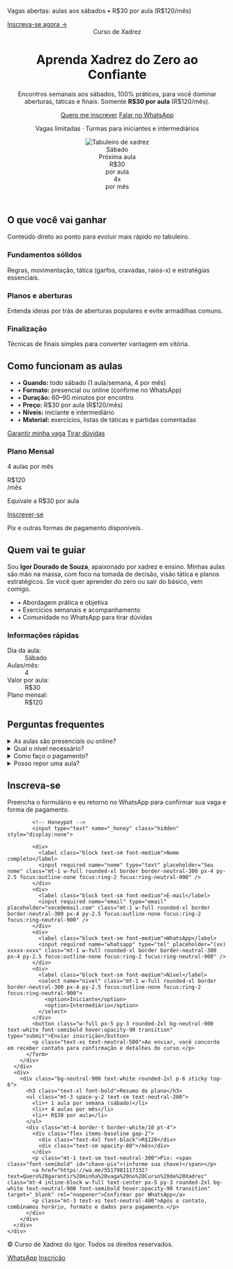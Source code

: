 <!DOCTYPE html>
<html lang="pt-BR">
<head>
  <meta charset="utf-8" />
  <meta name="viewport" content="width=device-width, initial-scale=1" />
  <title>Curso de Xadrez – Aulas aos Sábados (R$30)</title>
  <meta name="description" content="Curso de xadrez prático e divertido. Aulas aos sábados, R$30 por aula (R$120/mês). Vagas limitadas. Inscreva-se pelo WhatsApp ou formulário!" />
  <link rel="icon" href="data:image/svg+xml,%3Csvg xmlns='http://www.w3.org/2000/svg' viewBox='0 0 128 128'%3E%3Ctext y='1em' font-size='96'%3E%E2%99%9A%3C/text%3E%3C/svg%3E" />
  <meta property="og:title" content="Curso de Xadrez – Aulas aos Sábados (R$30)" />
  <meta property="og:description" content="Aulas semanais de xadrez por apenas R$30. Turmas para iniciantes e intermediários. Inscreva-se já!" />
  <meta property="og:type" content="website" />
  <meta property="og:image" content="https://dummyimage.com/1200x630/000/fff&text=Curso+de+Xadrez" />
  <meta name="theme-color" content="#000000" />
  
  <!-- Tailwind CSS via CDN -->
  <script src="https://cdn.tailwindcss.com"></script>
  <script>
    tailwind.config = {
      theme: {
        extend: {
          fontFamily: { sans: ["Inter", "ui-sans-serif", "system-ui", "-apple-system", "Segoe UI", "Roboto", "Arial", "Noto Sans", "sans-serif"] }
        }
      }
    }
  </script>
  <!-- Inter font -->
  <link rel="preconnect" href="https://fonts.googleapis.com">
  <link rel="preconnect" href="https://fonts.gstatic.com" crossorigin>
  <link href="https://fonts.googleapis.com/css2?family=Inter:wght@300;400;500;600;700;800;900&display=swap" rel="stylesheet">
  
  <!-- JSON-LD Schema.org -->
  <script type="application/ld+json">
  {
    "@context": "https://schema.org",
    "@type": "Course",
    "name": "Curso de Xadrez – Aulas aos Sábados",
    "description": "Curso prático de xadrez com encontros semanais aos sábados.",
    "provider": {
      "@type": "Organization",
      "name": "Curso de Xadrez do Igor",
      "sameAs": "https://igordouradodesouza.github.io/curso-xadrez"
    },
    "offers": {
      "@type": "Offer",
      "price": "30",
      "priceCurrency": "BRL",
      "availability": "https://schema.org/InStock"
    }
  }
  </script>
  
  <style>
    html { scroll-behavior: smooth; }
    .container { max-width: 1100px; }
  </style>
</head>
<body class="bg-neutral-50 text-neutral-900 antialiased">
  <!-- Announcement Bar -->
  <div class="w-full bg-black text-white text-sm">
    <div class="container mx-auto px-4 py-2 flex flex-col md:flex-row items-center justify-between gap-2">
      <p class="font-medium">Vagas abertas: aulas aos sábados • R$30 por aula (R$120/mês)</p>
      <a href="#inscricao" class="inline-flex items-center gap-2 px-3 py-1.5 rounded-xl bg-white/10 hover:bg-white/20 transition">
        <span>Inscreva-se agora</span>
        <span aria-hidden>→</span>
      </a>
    </div>
  </div>

  <!-- Hero -->
  <header class="relative overflow-hidden">
    <div class="absolute inset-0 bg-[radial-gradient(circle_at_20%_20%,rgba(0,0,0,0.08),transparent_40%),radial-gradient(circle_at_80%_0%,rgba(0,0,0,0.06),transparent_40%),linear-gradient(to_bottom,white,white)]"></div>
    <div class="container mx-auto px-4 py-16 relative">
      <div class="grid md:grid-cols-2 gap-10 items-center">
        <div>
          <span class="inline-block px-3 py-1 rounded-full bg-neutral-900 text-white text-xs uppercase tracking-wider">Curso de Xadrez</span>
          <h1 class="mt-4 text-4xl md:text-5xl font-black leading-tight">
            Aprenda Xadrez do Zero ao <span class="bg-gradient-to-r from-neutral-900 to-neutral-500 bg-clip-text text-transparent">Confiante</span>
          </h1>
          <p class="mt-4 text-neutral-600 text-lg">Encontros semanais aos sábados, 100% práticos, para você dominar aberturas, táticas e finais. Somente <strong>R$30 por aula</strong> (R$120/mês).</p>
          <div class="mt-6 flex flex-wrap items-center gap-3">
            <a href="#inscricao" class="px-5 py-3 rounded-2xl bg-neutral-900 text-white font-semibold hover:opacity-90 transition">Quero me inscrever</a>
            <a href="https://wa.me/5517981117332?text=Ol%C3%A1%2C%20tenho%20interesse%20no%20Curso%20de%20Xadrez" class="px-5 py-3 rounded-2xl border border-neutral-300 font-semibold hover:bg-white transition" target="_blank" rel="noopener">Falar no WhatsApp</a>
          </div>
          <p class="mt-3 text-sm text-neutral-500">Vagas limitadas · Turmas para iniciantes e intermediários</p>
        </div>
        <div class="md:justify-self-end">
          <div class="relative">
            <div class="absolute -inset-4 rounded-3xl bg-gradient-to-tr from-neutral-200 to-white blur-xl"></div>
            <div class="relative bg-white rounded-3xl shadow-2xl border border-neutral-200 p-5">
              <img src="https://images.unsplash.com/photo-1543900694-133f37abaaa5?q=80&w=1200&auto=format&fit=crop" alt="Tabuleiro de xadrez" class="rounded-2xl w-full aspect-video object-cover" />
              <div class="mt-4 grid grid-cols-3 divide-x divide-neutral-200 text-center">
                <div class="p-3">
                  <div class="text-2xl font-extrabold" id="proxima-aula">Sábado</div>
                  <div class="text-xs text-neutral-500">Próxima aula</div>
                </div>
                <div class="p-3">
                  <div class="text-2xl font-extrabold">R$30</div>
                  <div class="text-xs text-neutral-500">por aula</div>
                </div>
                <div class="p-3">
                  <div class="text-2xl font-extrabold">4x</div>
                  <div class="text-xs text-neutral-500">por mês</div>
                </div>
              </div>
            </div>
          </div>
        </div>
      </div>
    </div>
  </header>

  <!-- Benefícios -->
  <section class="container mx-auto px-4 py-14">
    <h2 class="text-2xl md:text-3xl font-extrabold">O que você vai ganhar</h2>
    <p class="mt-2 text-neutral-600">Conteúdo direto ao ponto para evoluir mais rápido no tabuleiro.</p>
    <div class="mt-8 grid md:grid-cols-3 gap-6">
      <div class="bg-white border border-neutral-200 rounded-2xl p-6 shadow-sm">
        <h3 class="font-bold">Fundamentos sólidos</h3>
        <p class="mt-2 text-neutral-600 text-sm">Regras, movimentação, tática (garfos, cravadas, raios-x) e estratégias essenciais.</p>
      </div>
      <div class="bg-white border border-neutral-200 rounded-2xl p-6 shadow-sm">
        <h3 class="font-bold">Planos e aberturas</h3>
        <p class="mt-2 text-neutral-600 text-sm">Entenda ideias por trás de aberturas populares e evite armadilhas comuns.</p>
      </div>
      <div class="bg-white border border-neutral-200 rounded-2xl p-6 shadow-sm">
        <h3 class="font-bold">Finalização</h3>
        <p class="mt-2 text-neutral-600 text-sm">Técnicas de finais simples para converter vantagem em vitória.</p>
      </div>
    </div>
  </section>

  <!-- Como funciona -->
  <section class="bg-white border-y border-neutral-200">
    <div class="container mx-auto px-4 py-14">
      <div class="grid md:grid-cols-2 gap-10 items-center">
        <div>
          <h2 class="text-2xl md:text-3xl font-extrabold">Como funcionam as aulas</h2>
          <ul class="mt-4 space-y-3 text-neutral-700">
            <li>• <strong>Quando:</strong> todo sábado (1 aula/semana, 4 por mês)</li>
            <li>• <strong>Formato:</strong> presencial ou online (confirme no WhatsApp)</li>
            <li>• <strong>Duração:</strong> 60–90 minutos por encontro</li>
            <li>• <strong>Preço:</strong> R$30 por aula (<span class="font-semibold">R$120/mês</span>)</li>
            <li>• <strong>Níveis:</strong> iniciante e intermediário</li>
            <li>• <strong>Material:</strong> exercícios, listas de táticas e partidas comentadas</li>
          </ul>
          <div class="mt-6 flex gap-3">
            <a href="#inscricao" class="px-5 py-3 rounded-2xl bg-neutral-900 text-white font-semibold hover:opacity-90 transition">Garantir minha vaga</a>
            <a href="https://wa.me/5517981117332?text=Tenho%20d%C3%BAvidas%20sobre%20hor%C3%A1rio%20e%20formato" class="px-5 py-3 rounded-2xl border border-neutral-300 font-semibold hover:bg-neutral-50 transition" target="_blank" rel="noopener">Tirar dúvidas</a>
          </div>
        </div>
        <div class="md:justify-self-end">
          <div class="bg-neutral-900 text-white rounded-3xl p-6 shadow-2xl">
            <h3 class="text-xl font-bold">Plano Mensal</h3>
            <p class="mt-2 text-neutral-200">4 aulas por mês</p>
            <div class="mt-4 flex items-baseline gap-2">
              <div class="text-4xl font-black">R$120</div>
              <div class="text-sm opacity-80">/mês</div>
            </div>
            <p class="mt-2 text-sm text-neutral-300">Equivale a R$30 por aula</p>
            <a href="#inscricao" class="mt-6 inline-block w-full text-center px-5 py-3 rounded-2xl bg-white text-neutral-900 font-semibold hover:opacity-90 transition">Inscrever-se</a>
            <p class="mt-4 text-xs text-neutral-300">Pix e outras formas de pagamento disponíveis.</p>
          </div>
        </div>
      </div>
    </div>
  </section>

  <!-- Sobre o instrutor -->
  <section class="container mx-auto px-4 py-14">
    <div class="grid md:grid-cols-3 gap-8 items-start">
      <div class="md:col-span-2">
        <h2 class="text-2xl md:text-3xl font-extrabold">Quem vai te guiar</h2>
        <p class="mt-3 text-neutral-700">Sou <strong>Igor Dourado de Souza</strong>, apaixonado por xadrez e ensino. Minhas aulas são mão na massa, com foco na tomada de decisão, visão tática e planos estratégicos. Se você quer aprender do zero ou sair do básico, vem comigo.</p>
        <ul class="mt-4 space-y-2 text-neutral-700 text-sm">
          <li>• Abordagem prática e objetiva</li>
          <li>• Exercícios semanais e acompanhamento</li>
          <li>• Comunidade no WhatsApp para tirar dúvidas</li>
        </ul>
      </div>
      <div class="bg-white border border-neutral-200 rounded-2xl p-6 shadow-sm">
        <h3 class="font-bold">Informações rápidas</h3>
        <dl class="mt-3 text-sm text-neutral-700 space-y-2">
          <div class="flex justify-between"><dt>Dia da aula:</dt><dd>Sábado</dd></div>
          <div class="flex justify-between"><dt>Aulas/mês:</dt><dd>4</dd></div>
          <div class="flex justify-between"><dt>Valor por aula:</dt><dd>R$30</dd></div>
          <div class="flex justify-between"><dt>Plano mensal:</dt><dd>R$120</dd></div>
        </dl>
      </div>
    </div>
  </section>

  <!-- FAQ -->
  <section class="bg-white border-y border-neutral-200">
    <div class="container mx-auto px-4 py-14">
      <h2 class="text-2xl md:text-3xl font-extrabold">Perguntas frequentes</h2>
      <div class="mt-6 grid md:grid-cols-2 gap-6">
        <details class="bg-white border border-neutral-200 rounded-2xl p-5">
          <summary class="font-semibold cursor-pointer">As aulas são presenciais ou online?</summary>
          <p class="mt-3 text-neutral-700 text-sm">Podem ser presenciais em Mendonça–SP ou online via chamada. Confirme sua preferência no WhatsApp.</p>
        </details>
        <details class="bg-white border border-neutral-200 rounded-2xl p-5">
          <summary class="font-semibold cursor-pointer">Qual o nível necessário?</summary>
          <p class="mt-3 text-neutral-700 text-sm">Atendo iniciantes (do zero) e intermediários. Ajusto o conteúdo para seu nível.</p>
        </details>
        <details class="bg-white border border-neutral-200 rounded-2xl p-5">
          <summary class="font-semibold cursor-pointer">Como faço o pagamento?</summary>
          <p class="mt-3 text-neutral-700 text-sm">Aceito Pix e outras formas combinadas. Após a inscrição, envio os dados e confirmo sua vaga.</p>
        </details>
        <details class="bg-white border border-neutral-200 rounded-2xl p-5">
          <summary class="font-semibold cursor-pointer">Posso repor uma aula?</summary>
          <p class="mt-3 text-neutral-700 text-sm">Em caso de aviso prévio, tentamos remarcar ou disponibilizar material de apoio.</p>
        </details>
      </div>
    </div>
  </section>

  <!-- Inscrição -->
  <section id="inscricao" class="container mx-auto px-4 py-14">
    <div class="grid md:grid-cols-2 gap-10">
      <div>
        <h2 class="text-2xl md:text-3xl font-extrabold">Inscreva-se</h2>
        <p class="mt-2 text-neutral-600">Preencha o formulário e eu retorno no WhatsApp para confirmar sua vaga e forma de pagamento.</p>
        <div class="mt-6 bg-white border border-neutral-200 rounded-2xl p-6 shadow-sm">
          <form action="https://formsubmit.co/igordouradodesouza109@gmail.com" method="POST" class="space-y-4" id="form-inscricao">
            <!-- FormSubmit options -->
            <input type="hidden" name="_captcha" value="false">
            <input type="hidden" name="_subject" value="Nova inscrição – Curso de Xadrez">
            <input type="hidden" name="_autoresponse" value="Recebi sua inscrição no Curso de Xadrez! Em breve entrarei em contato no WhatsApp para confirmar sua vaga.">
            
            <!-- Honeypot -->
            <input type="text" name="_honey" class="hidden" style="display:none">

            <div>
              <label class="block text-sm font-medium">Nome completo</label>
              <input required name="nome" type="text" placeholder="Seu nome" class="mt-1 w-full rounded-xl border border-neutral-300 px-4 py-2.5 focus:outline-none focus:ring-2 focus:ring-neutral-900" />
            </div>
            <div>
              <label class="block text-sm font-medium">E-mail</label>
              <input required name="email" type="email" placeholder="voce@email.com" class="mt-1 w-full rounded-xl border border-neutral-300 px-4 py-2.5 focus:outline-none focus:ring-2 focus:ring-neutral-900" />
            </div>
            <div>
              <label class="block text-sm font-medium">WhatsApp</label>
              <input required name="whatsapp" type="tel" placeholder="(xx) xxxxx-xxxx" class="mt-1 w-full rounded-xl border border-neutral-300 px-4 py-2.5 focus:outline-none focus:ring-2 focus:ring-neutral-900" />
            </div>
            <div>
              <label class="block text-sm font-medium">Nível</label>
              <select name="nivel" class="mt-1 w-full rounded-xl border border-neutral-300 px-4 py-2.5 focus:outline-none focus:ring-2 focus:ring-neutral-900">
                <option>Iniciante</option>
                <option>Intermediário</option>
              </select>
            </div>
            <button class="w-full px-5 py-3 rounded-2xl bg-neutral-900 text-white font-semibold hover:opacity-90 transition" type="submit">Enviar inscrição</button>
            <p class="text-xs text-neutral-500">Ao enviar, você concorda em receber contato para confirmação e detalhes do curso.</p>
          </form>
        </div>
      </div>
      <div>
        <div class="bg-neutral-900 text-white rounded-2xl p-6 sticky top-6">
          <h3 class="text-xl font-bold">Resumo do plano</h3>
          <ul class="mt-3 space-y-2 text-sm text-neutral-200">
            <li>• 1 aula por semana (sábado)</li>
            <li>• 4 aulas por mês</li>
            <li>• R$30 por aula</li>
          </ul>
          <div class="mt-4 border-t border-white/10 pt-4">
            <div class="flex items-baseline gap-2">
              <div class="text-4xl font-black">R$120</div>
              <div class="text-sm opacity-80">/mês</div>
            </div>
            <p class="mt-1 text-sm text-neutral-300">Pix: <span class="font-semibold" id="chave-pix">(informe sua chave)</span></p>
            <a href="https://wa.me/5517981117332?text=Quero%20garantir%20minha%20vaga%20no%20Curso%20de%20Xadrez" class="mt-4 inline-block w-full text-center px-5 py-3 rounded-2xl bg-white text-neutral-900 font-semibold hover:opacity-90 transition" target="_blank" rel="noopener">Confirmar por WhatsApp</a>
            <p class="mt-3 text-xs text-neutral-400">Após o contato, combinamos horário, formato e dados para pagamento.</p>
          </div>
        </div>
      </div>
    </div>
  </section>

  <!-- Rodapé -->
  <footer class="border-t border-neutral-200">
    <div class="container mx-auto px-4 py-10 text-sm text-neutral-600">
      <div class="flex flex-col md:flex-row items-center justify-between gap-4">
        <p>© <span id="ano"></span> Curso de Xadrez do Igor. Todos os direitos reservados.</p>
        <div class="flex items-center gap-4">
          <a href="https://wa.me/5517981117332" target="_blank" rel="noopener" class="hover:text-neutral-900">WhatsApp</a>
          <a href="#inscricao" class="hover:text-neutral-900">Inscrição</a>
        </div>
      </div>
    </div>
  </footer>

  <script>
    // Atualiza ano automaticamente
    document.getElementById('ano').textContent = new Date().getFullYear();

    // Exibe o próximo sábado no cartão do Hero
    (function proximoSabado(){
      const hoje = new Date();
      const dia = hoje.getDay(); // 0=Domingo ... 6=Sábado
      const delta = (6 - dia + 7) % 7; // dias até sábado
      const prox = new Date(hoje);
      prox.setDate(hoje.getDate() + (delta === 0 ? 7 : delta)); // se hoje for sábado, mostra o próximo
      const fmt = prox.toLocaleDateString('pt-BR', { weekday: 'long', day: '2-digit', month: 'long' });
      document.getElementById('proxima-aula').textContent = fmt.charAt(0).toUpperCase() + fmt.slice(1);
    })();

    // Validação simples do formulário
    document.getElementById('form-inscricao').addEventListener('submit', function(e){
      const tel = this.whatsapp.value.replace(/\D/g, '');
      if (tel.length < 10) {
        e.preventDefault();
        alert('Por favor, informe um WhatsApp válido.');
      }
    });
  </script>
</body>
</html>
